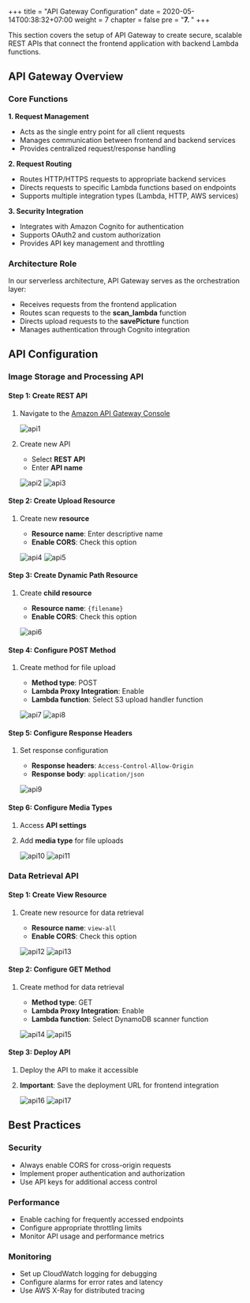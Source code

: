 +++
title = "API Gateway Configuration"
date = 2020-05-14T00:38:32+07:00
weight = 7
chapter = false
pre = "<b>7. </b>"
+++

This section covers the setup of API Gateway to create secure, scalable REST APIs that connect the frontend application with backend Lambda functions.

## API Gateway Overview

### Core Functions

**1. Request Management**
- Acts as the single entry point for all client requests
- Manages communication between frontend and backend services
- Provides centralized request/response handling

**2. Request Routing**
- Routes HTTP/HTTPS requests to appropriate backend services
- Directs requests to specific Lambda functions based on endpoints
- Supports multiple integration types (Lambda, HTTP, AWS services)

**3. Security Integration**
- Integrates with Amazon Cognito for authentication
- Supports OAuth2 and custom authorization
- Provides API key management and throttling

### Architecture Role

In our serverless architecture, API Gateway serves as the orchestration layer:
- Receives requests from the frontend application
- Routes scan requests to the **scan_lambda** function
- Directs upload requests to the **savePicture** function
- Manages authentication through Cognito integration

## API Configuration

### Image Storage and Processing API

#### Step 1: Create REST API

1. Navigate to the [Amazon API Gateway Console](https://ap-southeast-1.console.aws.amazon.com/apigateway/main/welcome?api=unselected&region=ap-southeast-1)

   ![api1](/images/7/api1.png?width=90pc)

2. Create new API
   - Select **REST API**
   - Enter **API name**

   ![api2](/images/7/api2.png?width=90pc)
   ![api3](/images/7/api3.png?width=90pc)

#### Step 2: Create Upload Resource

1. Create new **resource**
   - **Resource name**: Enter descriptive name
   - **Enable CORS**: Check this option

   ![api4](/images/7/api4.png?width=90pc)
   ![api5](/images/7/api5.png?width=90pc)

#### Step 3: Create Dynamic Path Resource

1. Create **child resource**
   - **Resource name**: `{filename}`
   - **Enable CORS**: Check this option

   ![api6](/images/7/api6.png?width=90pc)

#### Step 4: Configure POST Method

1. Create method for file upload
   - **Method type**: POST
   - **Lambda Proxy Integration**: Enable
   - **Lambda function**: Select S3 upload handler function

   ![api7](/images/7/api7.png?width=90pc)
   ![api8](/images/7/api8.png?width=90pc)

#### Step 5: Configure Response Headers

1. Set response configuration
   - **Response headers**: `Access-Control-Allow-Origin`
   - **Response body**: `application/json`

   ![api9](/images/7/api9.png?width=90pc)

#### Step 6: Configure Media Types

1. Access **API settings**
2. Add **media type** for file uploads

   ![api10](/images/7/api10.png?width=90pc)
   ![api11](/images/7/api11.png?width=90pc)

### Data Retrieval API

#### Step 1: Create View Resource

1. Create new resource for data retrieval
   - **Resource name**: `view-all`
   - **Enable CORS**: Check this option

   ![api12](/images/7/api12.png?width=90pc)
   ![api13](/images/7/api13.png?width=90pc)

#### Step 2: Configure GET Method

1. Create method for data retrieval
   - **Method type**: GET
   - **Lambda Proxy Integration**: Enable
   - **Lambda function**: Select DynamoDB scanner function

   ![api14](/images/7/api14.png?width=90pc)
   ![api15](/images/7/api15.png?width=90pc)

#### Step 3: Deploy API

1. Deploy the API to make it accessible
2. **Important**: Save the deployment URL for frontend integration

   ![api16](/images/7/api16.png?width=90pc)
   ![api17](/images/7/api17.png?width=90pc)

## Best Practices

### Security
- Always enable CORS for cross-origin requests
- Implement proper authentication and authorization
- Use API keys for additional access control

### Performance
- Enable caching for frequently accessed endpoints
- Configure appropriate throttling limits
- Monitor API usage and performance metrics

### Monitoring
- Set up CloudWatch logging for debugging
- Configure alarms for error rates and latency
- Use AWS X-Ray for distributed tracing